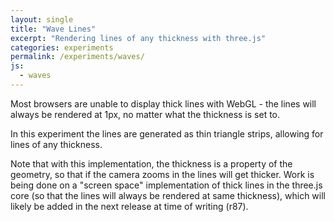 ```yaml
---
layout: single
title: "Wave Lines"
excerpt: "Rendering lines of any thickness with three.js"
categories: experiments
permalink: /experiments/waves/
js:
  - waves
---
```


Most browsers are unable to display thick lines with WebGL - the lines will always be rendered at 1px, no matter what the thickness is set to. 

In this experiment the lines are generated as thin triangle strips, allowing for lines of any thickness. 

Note that with this implementation, the thickness is a property of the geometry, so that if the camera zooms in the lines will get thicker. Work is being done on a "screen space" implementation of thick lines in the three.js core (so that the lines will always be rendered at same thickness), which will likely be added in the next release at time of writing (r87).

<div class="canvas-container">
  <canvas id="wavelines-canvas" class="fullpage-canvas"></canvas>
</div>
